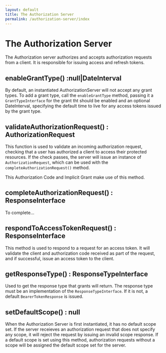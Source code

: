 ```yaml
---
layout: default
title: The Authorization Server
permalink: /authorization-server/index
---
```


# The Authorization Server

The Authorization server authorizes and accepts authorization requests from a client. It is responsible for issuing access and refresh tokens.

## enableGrantType() :null|DateInterval

By default, an instantiated AuthorizationServer will not accept any grant types. To add a grant type, call the `enableGrantType` method, passing it a `GrantTypeInterface` for the grant tht should be enabled and an optional DateInterval, specifying the default time to live for any access tokens issued by the grant type.

## validateAuthorizationRequest() : AuthorizationRequest

This function is used to validate an incoming authorization request, checking that a user has authorized a client to access their protected resources. If the check passes, the server will issue an instance of `AuthorizationRequest`, which can be used with the `completeAuthorizationRequest()` method. 

This Authorization Code and Implicit Grant make use of this method.

## completeAuthorizationRequest() : ResponseInterface

To complete...

## respondToAccessTokenRequest() : ResponseInterface

This method is used to respond to a request for an access token. It will validate the client and authorization code received as part of the request, and if successful, issue an access token to the client.

## getResponseType() : ResponseTypeInterface

Used to get the response type that grants will return. The response type must be an implementation of the `ResponseTypeInterface`. If it is not, a default `BearerTokenResponse` is issued.

## setDefaultScope() : null

When the Authorization Server is first instantiated, it has no default scope set. If the server receieves an authorization request that does not specify any scope, it will reject the request by issuing an invalid scope response. If a default scope is set using this method, authorization requests without a scope will be assigned the default scope set for the server.
